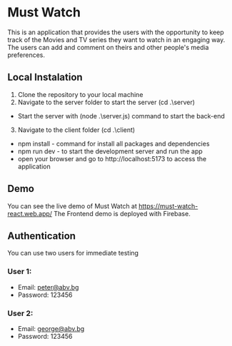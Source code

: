 # Must Watch

This is an application that provides the users with the opportunity to keep track of the Movies and TV series they want to watch in an engaging way. The users can add and comment on theirs and other people's media preferences. 

## Local Instalation 

1. Clone the repository to your local machine
2. Navigate to the server folder to start the server (cd .\server)
  * Start the server with (node .\server.js) command to start the back-end
3. Navigate to the client folder (cd .\client)
  * npm install - command for install all packages and dependencies
  * npm run dev - to start the development server and run the app
  * open your browser and go to http://localhost:5173 to access the application


## Demo

You can see the live demo of Must Watch at https://must-watch-react.web.app/
The Frontend demo is deployed with Firebase.

## Authentication 
 You can use two users for immediate testing 

  ### User 1:
   * Email: peter@abv.bg
   * Password: 123456

  ### User 2:
   * Email: george@abv.bg
   * Password: 123456